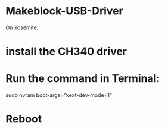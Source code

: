 Makeblock-USB-Driver
====================
 On Yosemite:

# install the CH340 driver
# Run the command in Terminal:
 sudo nvram boot-args="kext-dev-mode=1"
# Reboot

